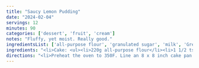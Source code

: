 ```yaml
---
title: "Saucy Lemon Pudding"
date: "2024-02-04"
servings: 12
minutes: 90
categories: ['dessert', 'fruit', 'cream']
notes: "Fluffy, yet moist. Really good."
ingredientsList: ['all-purpose flour', 'granulated sugar', 'milk', 'Greek yogurt', 'oil', 'lemon', 'cornstarch', 'granulated sugar']
ingredients: "<li>Cake: <ul><li>220g all-purpose flour</li><li>1 1/2 tsp baking powder</li><li>1/2 tsp baking soda</li><li>1/2 tsp salt</li><li>100g granulated sugar</li><li>180ml milk</li><li>65g Greek yogurt</li><li>50g oil</li><li>Zest and juice from 1 lemon</li></ul></li><li>Sauce: <ul><li>Zest and juice from one lemon</li><li>2 1/2 tbsp cornstarch</li><li>300ml boiling water</li><li>100g granulated sugar</li></ul></li>"
directions: "<li>Preheat the oven to 350F. Line an 8 x 8 inch cake pan with parchment paper; set aside.</li><li>Mix together milk and lemon juice - set aside to thicken and curdle.</li><li>Rub the lemon zest into the sugar. Then, mix the sugar mixture along with the rest of the wet ingredients into the milk mixture.</li><li>Gently fold in dry ingredients until just combined, then pour the full mixture into the tin.</li><li>Mix the lemon juice with the cornstarch in a heatproof bowl to make a smooth paste. Mix the caster sugar with the boiling water in a jug, then pour over the cornflour mix and whisk until smooth.</li><li>Pour this over the sponge.</li><li>Bake for 45-50 mins until golden and set, and the sponge springs back when touched.</li><li>Serve with a drizzle of icing sugar and custard.</li>"
---
```

